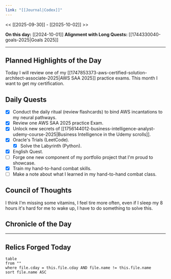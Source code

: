 ```yaml
---
link: "[[Journal|Codex]]"
---
```

<< [[2025-09-30]] - [[2025-10-02]] >>

**On this day:** [[2024-10-01]]
**Alignment with Long Quests:** [[1744330040-goals-2025|Goals 2025]]

---
## Planned Highlights of the Day
Today I will review one of my [[1747853373-aws-certified-solution-architect-associate-2025|AWS SAA 2025]] practice exams. This month I want to get my certification.

## Daily Quests
- [x] Conduct the daily ritual (review flashcards) to bind AWS incantations to my neural pathways.
- [x] Review one AWS SAA 2025 practice Exam.
- [x] Unlock new secrets of [[1756144012-business-intelligence-analyst-udemy-course-2025|Business Intelligence in the Udemy scrolls]].
- [x] Oracle's Trials (LeetCode).
	- [x] Solve the Labyrinth (Python).
- [x] English Quest.
- [ ] Forge one new component of my portfolio project that I'm proud to showcase.
- [x] Train my hand-to-hand combat skills.
- [ ] Make a note about what I learned in my hand-to-hand combat class.

## Council of Thoughts
I think I'm missing some vitamins, I feel tire more often, even if I sleep my 8 hours it's hard for me to wake up, I have to do something to solve this.

## Chronicle of the Day


---
## Relics Forged Today
```dataview
table
from ""
where file.cday = this.file.cday AND file.name != this.file.name
sort file.name ASC
```


